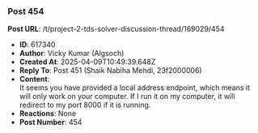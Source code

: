 ### Post 454
**Post URL**: /t/project-2-tds-solver-discussion-thread/169029/454
- **ID**: 617340
- **Author**: Vicky Kumar (Algsoch)
- **Created At**: 2025-04-09T10:49:39.648Z
- **Reply To**: Post 451 (Shaik Nabiha Mehdi, 23f2000006)
- **Content**:  
  It seems you have provided a local address endpoint, which means it will only work on your computer. If I run it on my computer, it will redirect to my port 8000 if it is running.
- **Reactions**: None
- **Post Number**: 454

